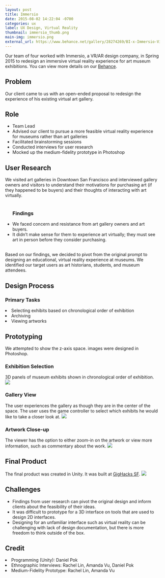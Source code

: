 ```yaml
---
layout: post
title: Immersio
date: 2015-08-02 14:22:04 -0700
categories: ux
label: UX Design, Virtual Reality
thumbnail: immersio_thumb.png
main-img: immersio.png
external_url: https://www.behance.net/gallery/28274269/BI-x-Immersio-Virtual-Museum
---
```

<section>
    Our team of four worked with Immersio, a VR/AR design company, in Spring 2015 to redesign an immersive virtual reality experience for art museum exhibitions. You can view more details on our <a href="https://www.behance.net/gallery/28274269/BI-x-Immersio-Virtual-Museum" target="_blank">Behance</a>.
</section>

<div class="row">
  <div class="col-md-6 project-problem">
  		<h2 class="block-title">Problem</h2>
  		  Our client came to us with an open-ended proposal to redesign the experience of his existing virtual art gallery.
  </div>
  <div class="col-md-6 project-role">
  	<h2 class="block-title">Role</h2>
    <ul>
        <li>Team Lead</li>
        <li>Advised our client to pursue a more feasible virtual reality experience for museums rather than art galleries</li>
        <li>Facilitated brainstorming sessions</li>
        <li>Conducted interviews for user research</li>
        <li>Mocked up the medium-fidelity prototype in Photoshop</li>
    </ul>
  	</div>

</div>

<section>
<h1 class="section-title">User Research</h1>
We visited art galleries in Downtown San Francisco and interviewed gallery owners and visitors to understand their motivations for purchasing art (if they happened to be buyers) and their thoughts of interacting with art virtually. 
<br>
<br>
<ul>
<h3 class="subtitle">Findings</h3>
  <li>We faced concern and resistance from art gallery owners and art buyers.</li>
  <li>It didn’t make sense for them to experience art virtually; they must see art in person before they consider purchasing.</li>
</ul> 
<br>
Based on our findings, we decided to pivot from the original prompt to designing an educational, virtual reality experience at museums.  We identified our target users as art historians, students, and museum attendees.
</section>

<section>
	<h1 class="section-title">Design Process</h1>
   <h3 class="subtitle">Primary Tasks</h3>
    <li>Selecting exhibits based on chronological order of exhibition</li>
    <li>Archiving</li>
    <li>Viewing artworks</li>
</section>

<section>
  <h1 class="section-title">Prototyping</h1>
    We attempted to show the z-axis space. images were designed in Photoshop.
    <h3 class="subtitle">Exhibition Selection</h3>
    3D panels of museum exhibits shown in chronological order of exhibition.
    <img src="{{ site.baseurl }}/img/portfolio/immersio/exhibit.png" class="img-responsive center-block">
    <br>
    <h3 class="subtitle">Gallery View</h3>
    The user experiences the gallery as though they are in the center of the space. The user uses the game controller to select which exhibits he would like to take a closer look at. 
    <img src="{{ site.baseurl }}/img/portfolio/immersio/galleryview.png" class="img-responsive center-block">
    <br>
    <h3 class="subtitle">Artwork Close-up</h3>
    The viewer has the option to either zoom-in on the artwork or view more information, such as commentary about the work.
    <img src="{{ site.baseurl }}/img/portfolio/immersio/closeup.png" class="img-responsive center-block">
</section>

<section>
  <h1 class="section-title">Final Product</h1>
  The final product was created in Unity. It was built at <a href="http://devpost.com/software/techne-virtual-reality-art-gallery" target="_blank">GigHacks SF</a>.
  <img src="{{ site.baseurl }}/img/portfolio/{{ page.main-img }}" class="img-responsive center-block">
</section>

<section>
<h1 class="section-title">Challenges</h1>
<ul>
	<li>Findings from user research can pivot the original design and inform clients about the feasibility of their ideas.</li>
  <li>It was difficult to prototype for a 3D interface on tools that are used to design 2D interfaces.</li>
	<li>Designing for an unfamiliar interface such as virtual reality can be challenging with lack of design documentation, but there is more freedom to think outside of the box.</li>
</ul>
</section>

<section>
  <h1 class="section-title">Credit</h1>
    <li>Programming (Unity): Daniel Pok</li>
    <li>Ethnographic Interviews: Rachel Lin, Amanda Vu, Daniel Pok</li>
    <li>Medium-Fidelity Prototype: Rachel Lin, Amanda Vu</li>
</section>




<!-- {% highlight ruby %}
def print_hi(name)
  puts "Hi, #{name}"
end
print_hi('Tom')
#=> prints 'Hi, Tom' to STDOUT.
{% endhighlight %}

Check out the [Jekyll docs][jekyll-docs] for more info on how to get the most out of Jekyll. File all bugs/feature requests at [Jekyll’s GitHub repo][jekyll-gh]. If you have questions, you can ask them on [Jekyll Talk][jekyll-talk].

[jekyll-docs]: http://jekyllrb.com/docs/home
[jekyll-gh]:   https://github.com/jekyll/jekyll
[jekyll-talk]: https://talk.jekyllrb.com/ -->
